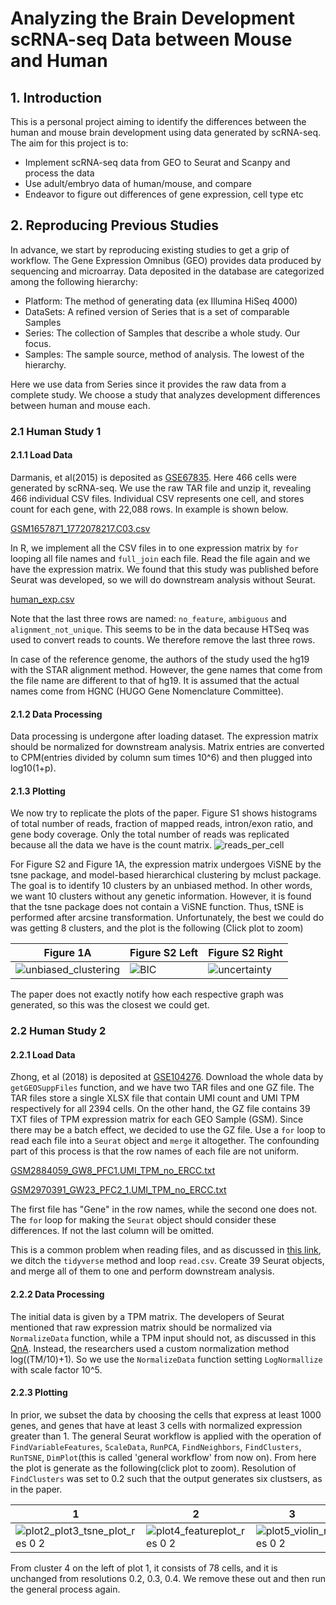 # Analyzing the Brain Development scRNA-seq Data between Mouse and Human

## 1. Introduction
This is a personal project aiming to identify the differences between the human and mouse brain development using data generated by scRNA-seq. The aim for this project is to:
- Implement scRNA-seq data from GEO to Seurat and Scanpy and process the data
- Use adult/embryo data of human/mouse, and compare
- Endeavor to figure out differences of gene expression, cell type etc

## 2. Reproducing Previous Studies
In advance, we start by reproducing existing studies to get a grip of workflow. The Gene Expression Omnibus (GEO) provides data produced by sequencing and microarray. Data deposited in the database are categorized among the following hierarchy:
- Platform: The method of generating data (ex Illumina HiSeq 4000)
- DataSets: A refined version of Series that is a set of comparable Samples
- Series: The collection of Samples that describe a whole study. Our focus.
- Samples: The sample source, method of analysis. The lowest of the hierarchy.

Here we use data from Series since it provides the raw data from a complete study. We choose a study that analyzes development differences between human and mouse each.

### 2.1 Human Study 1
#### 2.1.1 Load Data
Darmanis, et al(2015) is deposited as [GSE67835](https://www.ncbi.nlm.nih.gov/geo/query/acc.cgi?acc=GSE67835). Here 466 cells were generated by scRNA-seq. We use the raw TAR file and unzip it, revealing 466 individual CSV files. Individual CSV represents one cell, and stores count for each gene, with 22,088 rows. In example is shown below.

[GSM1657871_1772078217.C03.csv](https://github.com/Deserav/mouse-human-develop/files/7948785/GSM1657871_1772078217.C03.csv)

In R, we implement all the CSV files in to one expression matrix by `for` looping all file names and `full_join` each file. Read the file again and we have the expression matrix. We found that this study was published before Seurat was developed, so we will do downstream analysis without Seurat.

[human_exp.csv](https://github.com/Deserav/mouse-human-develop/files/7955447/human_exp.csv)

Note that the last three rows are named: `no_feature`, `ambiguous` and `alignment_not_unique`. This seems to be in the data because HTSeq was used to convert reads to counts. We therefore remove the last three rows.

In case of the reference genome, the authors of the study used the hg19 with the STAR alignment method. However, the gene names that come from the file name are different to that of hg19. It is assumed that the actual names come from HGNC (HUGO Gene Nomenclature Committee).

#### 2.1.2 Data Processing
Data processing is undergone after loading dataset. The expression matrix should be normalized for downstream analysis. Matrix entries are converted to CPM(entries divided by column sum times 10^6) and then plugged into log10(1+p).

#### 2.1.3 Plotting
We now try to replicate the plots of the paper. Figure S1 shows histograms of total number of reads, fraction of mapped reads, intron/exon ratio, and gene body coverage. Only the total number of reads was replicated because all the data we have is the count matrix.
![reads_per_cell](https://user-images.githubusercontent.com/88135502/152650420-3c312f6f-fb7a-4fc9-aedd-fd89c6204a43.png)

For Figure S2 and Figure 1A, the expression matrix undergoes ViSNE by the tsne package, and model-based hierarchical clustering by mclust package. The goal is to identify 10 clusters by an unbiased method. In other words, we want 10 clusters without any genetic information. However, it is found that the tsne package does not contain a ViSNE function. Thus, tSNE is performed after arcsine transformation. Unfortunately, the best we could do was getting 8 clusters, and the plot is the following (Click plot to zoom)

| Figure 1A | Figure S2 Left | Figure S2 Right|
|-----------|----------------|----------------|
|![unbiased_clustering](https://user-images.githubusercontent.com/88135502/152650953-19434c73-1bfd-4476-832d-51e679edb6c5.png) |  ![BIC](https://user-images.githubusercontent.com/88135502/152650962-65f0f946-c141-492f-94cf-7c5daea78208.png) | ![uncertainty](https://user-images.githubusercontent.com/88135502/152650968-a7186ed1-3281-4f6a-a3e2-729c90bed994.png)|

The paper does not exactly notify how each respective graph was generated, so this was the closest we could get.

### 2.2 Human Study 2
#### 2.2.1 Load Data
Zhong, et al (2018) is deposited at [GSE104276](https://www.ncbi.nlm.nih.gov/geo/query/acc.cgi?acc=GSE104276). Download the whole data by `getGEOSuppFiles` function, and we have two TAR files and one GZ file. The TAR files store a single XLSX file that contain UMI count and UMI TPM respectively for all 2394 cells. On the other hand, the GZ file contains 39 TXT files of TPM expression matrix for each GEO Sample (GSM). Since there may be a batch effect, we decided to use the GZ file. Use a `for` loop to read each file into a `Seurat` object and `merge` it altogether.
The confounding part of this process is that the row names of each file are not uniform. 

[GSM2884059_GW8_PFC1.UMI_TPM_no_ERCC.txt](https://github.com/Deserav/mouse-human-develop/files/8010410/GSM2884059_GW8_PFC1.UMI_TPM_no_ERCC.txt)

[GSM2970391_GW23_PFC2_1.UMI_TPM_no_ERCC.txt](https://github.com/Deserav/mouse-human-develop/files/8010409/GSM2970391_GW23_PFC2_1.UMI_TPM_no_ERCC.txt)

The first file has "Gene" in the row names, while the second one does not. The `for` loop for making the `Seurat` object should consider these differences. If not the last column will be omitted.

This is a common problem when reading files, and as discussed in [this link](https://www.programmingr.com/r-error-messages/more-columns-than-column-names/), we ditch the `tidyverse` method and loop `read.csv`. Create 39 Seurat objects, and merge all of them to one and perform downstream analysis.

#### 2.2.2 Data Processing
The initial data is given by a TPM matrix. The developers of Seurat mentioned that raw expression matrix should be normalized via `NormalizeData` function, while a TPM input should not, as discussed in this [QnA](https://github.com/satijalab/seurat/issues/668). Instead, the researchers used a custom normalization method log((TM/10)+1). So we use the `NormalizeData` function setting  `LogNormallize` with scale factor 10^5.

#### 2.2.3 Plotting
In prior, we subset the data by choosing the cells that express at least 1000 genes, and genes that have at least 3 cells with normalized expression greater than 1. The general Seurat workflow is applied with the operation of `FindVariableFeatures`, `ScaleData`, `RunPCA`, `FindNeighbors`, `FindClusters`, `RunTSNE`, `DimPlot`(this is called 'general workflow' from now on). From here the plot is generate as the following(click plot to zoom). Resolution of `FindClusters` was set to 0.2 such that the output generates six clustsers, as in the paper.

|1|2|3|
|-----------|----------------|----------------|
|![plot2_plot3_tsne_plot_res 0 2](https://user-images.githubusercontent.com/88135502/154430513-9d4cfebc-210b-4044-8d95-88da6ab40004.png)|![plot4_featureplot_res 0 2](https://user-images.githubusercontent.com/88135502/154430664-5103c390-a613-4b2c-941c-7abb1d51c8a5.png)|![plot5_violin_res 0 2](https://user-images.githubusercontent.com/88135502/154430563-c23bb087-698a-4a8e-a3cd-59cf31189e54.png)|

From cluster 4 on the left of plot 1, it consists of 78 cells, and it is unchanged from resolutions 0.2, 0.3, 0.4. We remove these out and then run the general process again.

